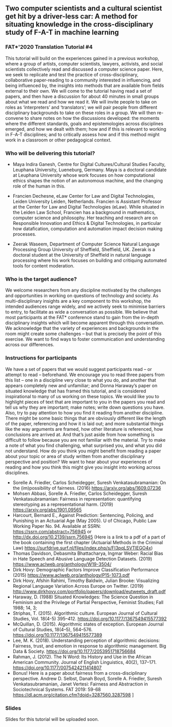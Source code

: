 ## Two computer scientists and a cultural scientist get hit by a driver-less car: A method for situating knowledge in the cross-disciplinary study of F-A-T in machine learning

### FAT*'2020 Translation Tutorial #4

This tutorial will build on the experiences gained in a previous workshop, where a group of artists, computer scientists, lawyers, activists, and social scientists collectively read and discussed a computer science paper. Here, we seek to replicate and test the practice of cross-disciplinary, collaborative paper-reading to a community interested in influencing, and being influenced by, the insights into methods that are available from fields external to their own. We will come to the tutorial having read a set of papers, and then have a discussion for about 40 minutes in small groups about what we read and how we read it. We will invite people to take on roles as ‘interpreters’ and ‘translators’; we will pair people from different disciplinary backgrounds to take on these roles in a group. We will then re-convene to share notes on how the discussions developed:  the moments where the different standards, goals and epistemologies across disciplines emerged, and how we dealt with them; how and if this is relevant to working in F-A-T disciplines; and to critically assess how and if this method might work in a classroom or other pedagogical context.

### Who will be delivering this tutorial?

- Maya Indira Ganesh, Centre for Digital Cultures/Cultural Studies Faculty, Leuphana University, Lueneburg, Germany. Maya is a doctoral candidate at Leuphana University whose work focuses on how computational ethics shapes the notion of an autonomous machine, and the changing role of the human in this.

- Francien Dechesne,  eLaw Center for Law and Digital Technologies,  Leiden University Leiden, Netherlands. Francien is Assistant Professor at the Center for Law and Digital Technologies (eLaw). While situated in the Leiden Law School, Francien has a background in mathematics, computer science and philosophy. Her teaching and research are on Responsible Innovation and Ethics & Digital Technologies, in particular how datafication, computation and automation impact decision making processes.

- Zeerak Waseem, Department of Computer Science Natural Language Processing Group University of Sheffield, Sheffield, UK.  Zeerak is a doctoral student at the University of Sheffield in natural language processing where his work focuses on building and critiquing automated tools for content moderation.

### Who is the target audience?

We welcome researchers from any discipline motivated by the challenges and opportunities in working on questions of technology and society. As multi-disciplinary insights are a key component to this workshop, the intended audiences range widely, and we actively seek to minimise barriers to entry, to facilitate as wide a conversation as possible. We believe that most participants at the FAT* conference stand to gain from the in-depth disciplinary insights which will become apparent through this conversation. We acknowledge that the variety of experiences and backgrounds in the room might create some challenges – but that is precisely the point of this exercise. We want to find ways to foster communication and understanding across our differences.

### Instructions for participants

We have a set of papers that we would suggest participants read – or attempt to read – beforehand. We encourage you to read three papers from this list – one in a discipline very close to what you do, and another that appears completely new and unfamiliar; and  Donna Haraway’s paper on situated knowledge that has framed this tutorial, and is considered inspirational to many of us working on these topics. We would like you to highlight pieces of text that are important to you in the papers you read and tell us why they are important; make notes; write down questions you have. Also, try to pay attention to how you find it reading from another discipline. There might be some basic things that are obviously different like the length of the paper, referencing and how it is laid out; and more substantial things like the way arguments are framed, how other literature is referenced, how conclusions are arrived at. And that’s just aside from how something is difficult to follow because you are not familiar with the material. Try to make a note of what you find challenging, what surprised you, and what you did not understand. How do you think you might benefit from reading a paper about your topic or area of study written from another disciplinary perspective and position? We want to hear about your experiences of reading and how you think this might give you insight into working across disciplines.  

- Sorelle A. Friedler, Carlos Scheidegger, Suresh Venkatasubramanian: On the (im)possibility of fairness. (2016) https://arxiv.org/abs/1609.07236
- Mohsen Abbasi, Sorelle A. Friedler, Carlos Scheidegger, Suresh Venkatasubramanian: Fairness in representation: quantifying stereotyping as a representational harm. (2019)  https://arxiv.org/abs/1901.09565
- Harcourt, Bernard E., Against Prediction: Sentencing, Policing, and Punishing in an Actuarial Age (May 2005). U of Chicago, Public Law Working Paper No. 94.  Available at SSRN: https://ssrn.com/abstract=756945 or http://dx.doi.org/10.2139/ssrn.756945 (Here is a link to a pdf of a part of the book containing the first chapter (Actuarial Methods in the Criminal Law) https://surfdrive.surf.nl/files/index.php/s/FI3pqLSVTlEGO4x)
- Thomas Davidson, Debasmita Bhattacharya, Ingmar Weber: Racial Bias in Hate Speech and Abusive Language Detection Datasets. (2019) https://www.aclweb.org/anthology/W19-3504/
- Dirk Hovy: Demographic Factors Improve Classification Performance (2015) https://www.aclweb.org/anthology/P15-1073.pdf
- Dirk Hovy, Afshin Rahimi, Timothy Baldwin, Julian Brooke: Visualizing Regional Language Variation Across Europe on Twitter. (2019) http://www.dirkhovy.com/portfolio/papers/download/eutweets_draft.pdf
- Haraway, D. (1988) Situated Knowledges: The Science Question in Feminism and the Privilege of Partial Perspective, Feminist Studies; Fall 1988; 14, 3;
- Striphas, T. (2015). Algorithmic culture. European Journal of Cultural Studies,
Vol. 18(4-5) 395–412. https://doi.org/10.1177/1367549415577392
- McQuillan, D. (2015). Algorithmic states of exception. European Journal of Cultural Studies, 18(4–5), 564–576. https://doi.org/10.1177/1367549415577389
- Lee, M. K. (2018). Understanding perception of algorithmic decisions: Fairness, trust, and emotion in response to algorithmic management. Big Data & Society. https://doi.org/10.1177/2053951718756684
- Rahman, J. (2012). The N Word: Its History and Use in the African American Community. Journal of English Linguistics, 40(2), 137–171. https://doi.org/10.1177/0075424211414807
- Bonus! Here is a paper about fairness from a cross-disciplinary perspective. Andrew D. Selbst, Danah Boyd, Sorelle A. Friedler, Suresh Venkatasubramanian, Janet Vertesi: Fairness and Abstraction in Sociotechnical Systems. FAT 2019: 59-68 https://dl.acm.org/citation.cfm?doid=3287560.3287598   ]

### Slides

Slides for this tutorial will be uploaded soon.
